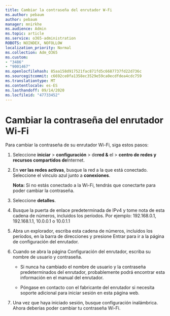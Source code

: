 ```yaml
---
title: Cambiar la contraseña del enrutador W-Fi
ms.author: pebaum
author: pebaum
manager: mnirkhe
ms.audience: Admin
ms.topic: article
ms.service: o365-administration
ROBOTS: NOINDEX, NOFOLLOW
localization_priority: Normal
ms.collection: Adm_O365
ms.custom:
- "3486"
- "9001467"
ms.openlocfilehash: 85aa158d917521fac871fd5c6687737fd22d736c
ms.sourcegitcommit: c6692ce0fa1358ec3529e59ca0ecdfdea4cdc759
ms.translationtype: MT
ms.contentlocale: es-ES
ms.lasthandoff: 09/14/2020
ms.locfileid: "47733452"
---
```

# <a name="change-your-wi-fi-router-password"></a>Cambiar la contraseña del enrutador Wi-Fi

Para cambiar la contraseña de su enrutador Wi-Fi, siga estos pasos:

1. Seleccione **iniciar**  >  **configuración**  >  de**red &** el  >  **centro de redes y recursos compartidos de**Internet.

2. En **ver las redes activas**, busque la red a la que está conectado. Seleccione el vínculo azul junto a **conexiones**.<br>

   **Nota:** Si no estás conectado a la Wi-Fi, tendrás que conectarte para poder cambiar la contraseña.

3. Seleccione **detalles**.

4. Busque la puerta de enlace predeterminada de IPv4 y tome nota de esta cadena de números, incluidos los períodos. Por ejemplo: 192.168.0.1, 192.168.1.1, 10.0.0.1 o 10.0.1.1

5. Abra un explorador, escriba esta cadena de números, incluidos los períodos, en la barra de direcciones y presione Entrar para ir a la página de configuración del enrutador.

6. Cuando se abra la página Configuración del enrutador, escriba su nombre de usuario y contraseña.<br>
   - Si nunca ha cambiado el nombre de usuario y la contraseña predeterminados del enrutador, probablemente podrá encontrar esta información en el manual del enrutador.

   - Póngase en contacto con el fabricante del enrutador si necesita soporte adicional para iniciar sesión en esta página web.

7. Una vez que haya iniciado sesión, busque configuración inalámbrica. Ahora deberías poder cambiar tu contraseña Wi-Fi.
